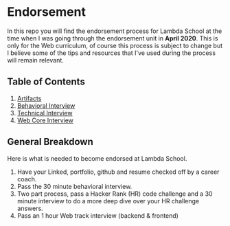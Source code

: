 # Endorsement

In this repo you will find the endorsement process for Lambda School at the time when I was going through the endorsement unit in **April 2020**. This is only for the Web curriculum, of course this process is subject to change but I believe some of the tips and resources that I've used during the process will remain relevant.

## Table of Contents

1. [Artifacts](./Artifacts/Index.md)
2. [Behavioral Interview](./Behavioral_Interview/Index.md)
3. [Technical Interview](./Technical_Interview/Index.md)
4. [Web Core Interview](./Webcore_Interview/Index.md)

## General Breakdown

Here is what is needed to become endorsed at Lambda School.

1. Have your Linked, portfolio, github and resume checked off by a career coach.
2. Pass the 30 minute behavioral interview.
3. Two part process, pass a Hacker Rank (HR) code challenge and a 30 minute interview to do a more deep dive over your HR challenge answers.
4. Pass an 1 hour Web track interview (backend & frontend)
